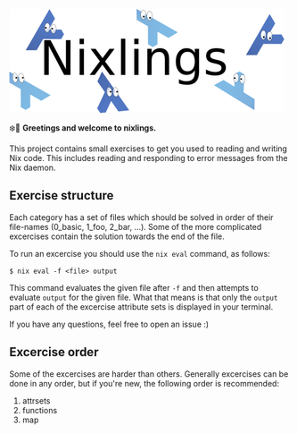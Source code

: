 ![](./logo.png)

❄️💙 **Greetings and welcome to nixlings.**

This project contains small exercises to get you used to reading and
writing Nix code.  This includes reading and responding to error
messages from the Nix daemon.


## Exercise structure

Each category has a set of files which should be solved in order of
their file-names (0_basic, 1_foo, 2_bar, ...).  Some of the more
complicated excercises contain the solution towards the end of the
file.

To run an excercise you should use the `nix eval` command, as follows:

```
$ nix eval -f <file> output
```

This command evaluates the given file after `-f` and then attempts to
evaluate `output` for the given file.  What that means is that only
the `output` part of each of the excercise attribute sets is displayed
in your terminal.

If you have any questions, feel free to open an issue :)


## Excercise order

Some of the excercises are harder than others.  Generally excercises
can be done in any order, but if you're new, the following order is
recommended:

1. attrsets
2. functions
3. map
